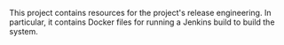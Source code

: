 This project contains resources for the project's release engineering.  In particular, it contains Docker files for running a Jenkins build to build the system.